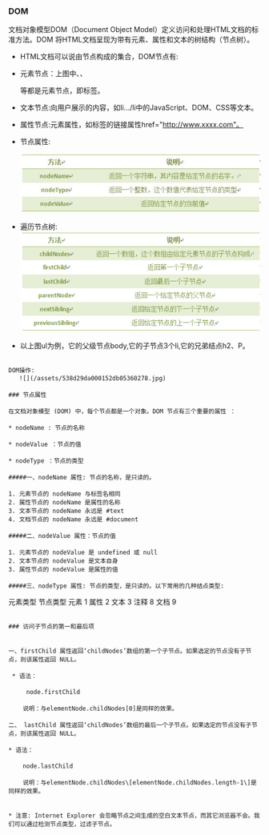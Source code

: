 ### DOM

文档对象模型DOM（Document Object Model）定义访问和处理HTML文档的标准方法。DOM 将HTML文档呈现为带有元素、属性和文本的树结构（节点树）。

* HTML文档可以说由节点构成的集合，DOM节点有:

 *  元素节点：上图中<html>、<body>、<p>等都是元素节点，即标签。

 *  文本节点:向用户展示的内容，如li.../li中的JavaScript、DOM、CSS等文本。

 *  属性节点:元素属性，如<a>标签的链接属性href="http://www.xxxx.com"。


* 节点属性:

    ![](/assets/5375c953000117ee05240129.jpg)

* 遍历节点树:
    ![](/assets/53f17a6400017d2905230219.jpg)


* 以上图ul为例，它的父级节点body,它的子节点3个li,它的兄弟结点h2、P。
```

DOM操作:
   ![](/assets/538d29da000152db05360278.jpg)

### 节点属性

在文档对象模型 (DOM) 中，每个节点都是一个对象。DOM 节点有三个重要的属性 ：

* nodeName : 节点的名称

* nodeValue ：节点的值

* nodeType ：节点的类型

#####一、nodeName 属性: 节点的名称，是只读的。

1. 元素节点的 nodeName 与标签名相同
2. 属性节点的 nodeName 是属性的名称
3. 文本节点的 nodeName 永远是 #text
4. 文档节点的 nodeName 永远是 #document

#####二、nodeValue 属性：节点的值

1. 元素节点的 nodeValue 是 undefined 或 null
2. 文本节点的 nodeValue 是文本自身
3. 属性节点的 nodeValue 是属性的值

#####三、nodeType 属性: 节点的类型，是只读的。以下常用的几种结点类型:

```
元素类型    节点类型
  元素          1
  属性          2
  文本          3
  注释          8
  文档          9
```

### 访问子节点的第一和最后项


一、firstChild 属性返回‘childNodes’数组的第一个子节点。如果选定的节点没有子节点，则该属性返回 NULL。

 * 语法：

     node.firstChild
     
    说明：与elementNode.childNodes[0]是同样的效果。 

二、 lastChild 属性返回‘childNodes’数组的最后一个子节点。如果选定的节点没有子节点，则该属性返回 NULL。

* 语法：

    node.lastChild
  
    说明：与elementNode.childNodes\[elementNode.childNodes.length-1\]是同样的效果。


* 注意: Internet Explorer 会忽略节点之间生成的空白文本节点，而其它浏览器不会。我们可以通过检测节点类型，过滤子节点。 




